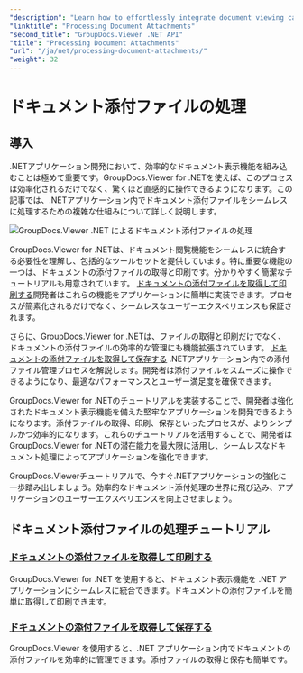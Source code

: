 ```yaml
---
"description": "Learn how to effortlessly integrate document viewing capabilities into your .NET applications using GroupDocs.Viewer. Manage document attachments efficiently."
"linktitle": "Processing Document Attachments"
"second_title": "GroupDocs.Viewer .NET API"
"title": "Processing Document Attachments"
"url": "/ja/net/processing-document-attachments/"
"weight": 32
---
```


# ドキュメント添付ファイルの処理

## 導入

.NETアプリケーション開発において、効率的なドキュメント表示機能を組み込むことは極めて重要です。GroupDocs.Viewer for .NETを使えば、このプロセスは効率化されるだけでなく、驚くほど直感的に操作できるようになります。この記事では、.NETアプリケーション内でドキュメント添付ファイルをシームレスに処理するための複雑な仕組みについて詳しく説明します。

![GroupDocs.Viewer .NET によるドキュメント添付ファイルの処理](/viewer/processing-document-attachments/image.png)

GroupDocs.Viewer for .NETは、ドキュメント閲覧機能をシームレスに統合する必要性を理解し、包括的なツールセットを提供しています。特に重要な機能の一つは、ドキュメントの添付ファイルの取得と印刷です。分かりやすく簡潔なチュートリアルも用意されています。 [ドキュメントの添付ファイルを取得して印刷する](./retrieve-and-print-attachments/)開発者はこれらの機能をアプリケーションに簡単に実装できます。プロセスが簡素化されるだけでなく、シームレスなユーザーエクスペリエンスも保証されます。

さらに、GroupDocs.Viewer for .NETは、ファイルの取得と印刷だけでなく、ドキュメントの添付ファイルの効率的な管理にも機能拡張されています。 [ドキュメントの添付ファイルを取得して保存する](./retrieve-and-save-attachments/) .NETアプリケーション内での添付ファイル管理プロセスを解説します。開発者は添付ファイルをスムーズに操作できるようになり、最適なパフォーマンスとユーザー満足度を確保できます。

GroupDocs.Viewer for .NETのチュートリアルを実装することで、開発者は強化されたドキュメント表示機能を備えた堅牢なアプリケーションを開発できるようになります。添付ファイルの取得、印刷、保存といったプロセスが、よりシンプルかつ効率的になります。これらのチュートリアルを活用することで、開発者はGroupDocs.Viewer for .NETの潜在能力を最大限に活用し、シームレスなドキュメント処理によってアプリケーションを強化できます。

GroupDocs.Viewerチュートリアルで、今すぐ.NETアプリケーションの強化に一歩踏み出しましょう。効率的なドキュメント添付処理の世界に飛び込み、アプリケーションのユーザーエクスペリエンスを向上させましょう。

## ドキュメント添付ファイルの処理チュートリアル
### [ドキュメントの添付ファイルを取得して印刷する](./retrieve-and-print-attachments/)
GroupDocs.Viewer for .NET を使用すると、ドキュメント表示機能を .NET アプリケーションにシームレスに統合できます。ドキュメントの添付ファイルを簡単に取得して印刷できます。
### [ドキュメントの添付ファイルを取得して保存する](./retrieve-and-save-attachments/)
GroupDocs.Viewer を使用すると、.NET アプリケーション内でドキュメントの添付ファイルを効率的に管理できます。添付ファイルの取得と保存も簡単です。